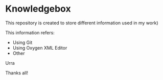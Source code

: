 # Knowledgebox
This repository is created to store different information used in my work)

This information refers:
* Using Git
* Using Oxygen XML Editor
* Other

Urra

Thanks all!

